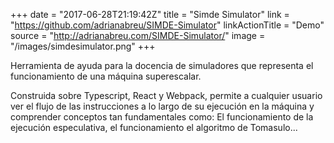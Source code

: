 +++
date = "2017-06-28T21:19:42Z"
title = "Simde Simulator"
link = "https://github.com/adrianabreu/SIMDE-Simulator"
linkActionTitle = "Demo"
source = "http://adrianabreu.com/SIMDE-Simulator/"
image = "/images/simdesimulator.png"
+++

Herramienta de ayuda para la docencia de simuladores que representa el funcionamiento de una máquina superescalar. 

Construida sobre Typescript, React y Webpack, permite a cualquier usuario ver el flujo de las instrucciones a lo largo de su ejecución en la máquina y comprender conceptos tan fundamentales como: El funcionamiento de la ejecución especulativa, el funcionamiento el algoritmo de Tomasulo...